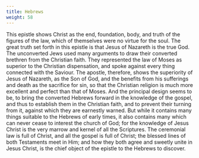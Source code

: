 ```yaml
---
title: Hebrews
weight: 58
---
```


This epistle shows Christ as the end, foundation, body, and truth of the figures of the law, which of themselves were no virtue for the soul. The great truth set forth in this epistle is that Jesus of Nazareth is the true God. The unconverted Jews used many arguments to draw their converted brethren from the Christian faith. They represented the law of Moses as superior to the Christian dispensation, and spoke against every thing connected with the Saviour. The apostle, therefore,
  shows the superiority of Jesus of Nazareth, as the Son of God, and the benefits from his sufferings and death as the sacrifice for sin, so that the Christian religion is much more excellent and perfect than that of Moses. And the principal design seems to be, to bring the converted Hebrews forward in the knowledge of the gospel, and thus to establish them in the Christian faith, and to prevent their turning from it, against which they are earnestly warned. But while it contains many things
  suitable to the Hebrews of early times, it also contains many which can never cease to interest the church of God; for the knowledge of Jesus Christ is the very marrow and kernel of all the Scriptures. The ceremonial law is full of Christ, and all the gospel is full of Christ; the blessed lines of both Testaments meet in Him; and how they both agree and sweetly unite in Jesus Christ, is the chief object of the epistle to the Hebrews to discover.

